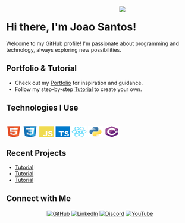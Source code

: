 <img align='right' src='https://user-images.githubusercontent.com/5713670/87202985-820dcb80-c2b6-11ea-9f56-7ec461c497c3.gif' width='200'>

# Hi there, I'm Joao Santos!

Welcome to my GitHub profile! I'm passionate about programming and technology, always exploring new possibilities.

## Portfolio & Tutorial

- Check out my [Portfolio]() for inspiration and guidance.
- Follow my step-by-step [Tutorial]() to create your own.

## Technologies I Use

<div style="display: inline_block; margin-top: 20px;"><br>
  <img align="center" alt="HTML" height="30" width="40" src="https://raw.githubusercontent.com/devicons/devicon/master/icons/html5/html5-original.svg">
  <img align="center" alt="CSS" height="30" width="40" src="https://raw.githubusercontent.com/devicons/devicon/master/icons/css3/css3-original.svg">
  <img align="center" alt="JavaScript" height="30" width="40" src="https://raw.githubusercontent.com/devicons/devicon/master/icons/javascript/javascript-plain.svg">
  <img align="center" alt="TypeScript" height="30" width="40" src="https://raw.githubusercontent.com/devicons/devicon/master/icons/typescript/typescript-plain.svg">
  <img align="center" alt="React" height="30" width="40" src="https://raw.githubusercontent.com/devicons/devicon/master/icons/react/react-original.svg">
  <img align="center" alt="Python" height="30" width="40" src="https://raw.githubusercontent.com/devicons/devicon/master/icons/python/python-original.svg">
  <img align="center" alt="C#" height="30" width="40" src="https://raw.githubusercontent.com/devicons/devicon/master/icons/csharp/csharp-original.svg">
</div>

## Recent Projects

- [Tutorial]()
- [Tutorial]()
- [Tutorial]()

## Connect with Me

<p align="center" style="margin-top: 20px;">
  <a href="https://github.com/JoaoSantosCodes">
    <img alt="GitHub" title="GitHub" height="40" width="40" src="https://cdn.simpleicons.org/github"></a>
  <a href="https://www.linkedin.com/in/peterthehan">
    <img alt="LinkedIn" title="LinkedIn" height="40" width="40" src="https://cdn.simpleicons.org/linkedin"></a>
  <a href="https://discord.gg/WjEFnzC">
    <img alt="Discord" title="Discord" height="40" width="40" src="https://cdn.simpleicons.org/discord"></a>
  <a href="https://youtube.com/@peterthehan">
    <img alt="YouTube" title="YouTube" height="40" width="40" src="https://cdn.simpleicons.org/youtube"></a>
</p>
